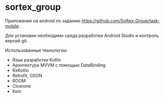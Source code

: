 # sortex_group

Приложение на android по заданию https://github.com/Softex-Group/task-mobile.

Для установки необходимо среда разработки Android Studio и контроль версий git.

Использованные технологии: 
- Язык разработки Kotlin
- Архитектура MVVM с помощью DataBinding
- RxKotlin
- Retrofit, GSON
- ROOM
- Cicerone
- Koin
